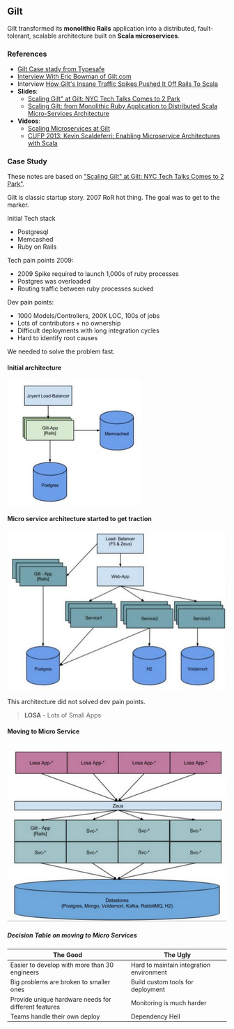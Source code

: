 ## Gilt

Gilt transformed its **monolithic Rails** application into a distributed, fault-tolerant, scalable architecture built on **Scala microservices**.

### References
- [Gilt Case stady from Typesafe](http://downloads.typesafe.com/website/casestudies/Gilt-Live-Case-Study-v1.3.pdf)
- [Interview With Eric Bowman of Gilt.com](http://code.tutsplus.com/articles/interview-with-eric-bowman-of-giltcom--net-35653)
- Interview [How Gilt's Insane Traffic Spikes Pushed It Off Rails To Scala](http://readwrite.com/2014/05/08/gilt-eric-bowman-interview-scala-rails-jvm-reactive-platform)
- **Slides**:
  - [Scaling Gilt" at Gilt: NYC Tech Talks Comes to 2 Park](http://www.slideshare.net/LappleApple/gilt-from-monolith-ruby-app-to-micro-service-scala-service-architecture)
  - [Scaling Gilt: from Monolithic Ruby Application to Distributed Scala Micro-Services Architecture](http://www.slideshare.net/InfoQ/scaling-gilt-from-monolithic-ruby-application-to-distributed-scala-microservices-architecture)
- **Videos**:
  - [Scaling Microservices at Gilt](https://www.youtube.com/watch?v=ZxE_wLWu1x4)
  - [CUFP 2013: Kevin Scaldeferri: Enabling Microservice Architectures with Scala](https://www.youtube.com/watch?v=EDbO47MKljQ)

### Case Study

These notes are based on ["Scaling Gilt" at Gilt: NYC Tech Talks Comes to 2 Park"][1].

Gilt is classic startup story.
2007 RoR hot thing. The goal was to get to the marker.

Initial Tech stack
- Postgresql
- Memcashed
- Ruby on Rails

Tech pain points 2009:
- 2009 Spike required to launch 1,000s of ruby processes
- Postgres was overloaded
- Routing traffic between ruby processes sucked

Dev pain points:
- 1000 Models/Controllers, 200K LOC, 100s of jobs
- Lots of contributors + no ownership
- Difficult deployments with long integration cycles
- Hard to identify root causes

We needed to solve the problem fast.

#### Initial architecture

![](images/gilt/pic1.jpg)


#### Micro service architecture started to get traction

![](images/gilt/pic2.jpg)

This architecture did not solved dev pain points.

> **LOSA** - Lots of Small Apps

#### Moving to Micro Service

![](images/gilt/pic3.png)


##### Decision Table on moving to Micro Services

The Good | The Ugly
--- | ---
Easier to develop with more than 30 engineers | Hard to maintain integration environment
Big problems are broken to smaller ones | Build custom tools for deployment
Provide unique hardware needs for different features | Monitoring is much harder
Teams handle their own deploy | Dependency Hell




[1]: http://tech.gilt.com/post/73434506726/scaling-gilt-at-gilt-nyc-tech-talks-comes-to-2
